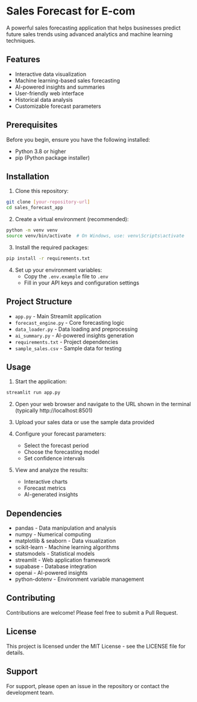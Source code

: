# Sales Forecast for E-com

A powerful sales forecasting application that helps businesses predict future sales trends using advanced analytics and machine learning techniques.

## Features

- Interactive data visualization
- Machine learning-based sales forecasting
- AI-powered insights and summaries
- User-friendly web interface
- Historical data analysis
- Customizable forecast parameters

## Prerequisites

Before you begin, ensure you have the following installed:
- Python 3.8 or higher
- pip (Python package installer)

## Installation

1. Clone this repository:
```bash
git clone [your-repository-url]
cd sales_forecast_app
```

2. Create a virtual environment (recommended):
```bash
python -m venv venv
source venv/bin/activate  # On Windows, use: venv\Scripts\activate
```

3. Install the required packages:
```bash
pip install -r requirements.txt
```

4. Set up your environment variables:
   - Copy the `.env.example` file to `.env`
   - Fill in your API keys and configuration settings

## Project Structure

- `app.py` - Main Streamlit application
- `forecast_engine.py` - Core forecasting logic
- `data_loader.py` - Data loading and preprocessing
- `ai_summary.py` - AI-powered insights generation
- `requirements.txt` - Project dependencies
- `sample_sales.csv` - Sample data for testing

## Usage

1. Start the application:
```bash
streamlit run app.py
```

2. Open your web browser and navigate to the URL shown in the terminal (typically http://localhost:8501)

3. Upload your sales data or use the sample data provided

4. Configure your forecast parameters:
   - Select the forecast period
   - Choose the forecasting model
   - Set confidence intervals

5. View and analyze the results:
   - Interactive charts
   - Forecast metrics
   - AI-generated insights

## Dependencies

- pandas - Data manipulation and analysis
- numpy - Numerical computing
- matplotlib & seaborn - Data visualization
- scikit-learn - Machine learning algorithms
- statsmodels - Statistical models
- streamlit - Web application framework
- supabase - Database integration
- openai - AI-powered insights
- python-dotenv - Environment variable management

## Contributing

Contributions are welcome! Please feel free to submit a Pull Request.

## License

This project is licensed under the MIT License - see the LICENSE file for details.

## Support

For support, please open an issue in the repository or contact the development team. 
